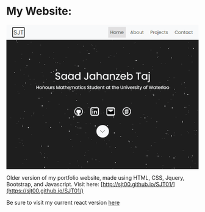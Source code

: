 # My Website:
<p align="center"><img align="center" src="./Preview.PNG" title="Preview" alt="Preview" /></p>

Older version of my portfolio website, made using HTML, CSS, Jquery, Bootstrap, and Javascript.
Visit here: [http://sjt00.github.io/SJT01/](https://sjt00.github.io/SJT01/)

Be sure to visit my current react version [here](https://sjt00.github.io)
